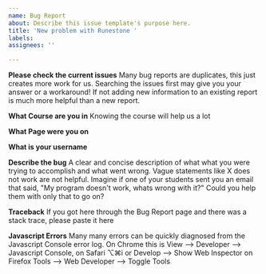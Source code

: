 ```yaml
---
name: Bug Report
about: Describe this issue template's purpose here.
title: 'New problem with Runestone '
labels: 
assignees: ''

---
```


**Please check the current issues** Many bug reports are duplicates, this just creates more work for us. Searching the issues first may give you your answer or a workaround! If not adding new information to an existing report is much more helpful than a new report.

**What Course are you in**
Knowing the course will help us a lot

**What Page were you on**

**What is your username**

**Describe the bug**
A clear and concise description of what what you were trying to accomplish and what went wrong. Vague statements like X does not work are not helpful. Imagine if one of your students sent you an email that said, "My program doesn't work, whats wrong with it?" Could you help them with only that to go on?

**Traceback**
If you got here through the Bug Report page and there was a stack trace, please paste it here

**Javascript Errors**
Many many errors can be quickly diagnosed from the Javascript Console error log. On Chrome this is View --> Developer --> Javascript Console, on Safari ⌥⌘i or Develop --> Show Web Inspector on Firefox Tools --> Web Developer --> Toggle Tools
